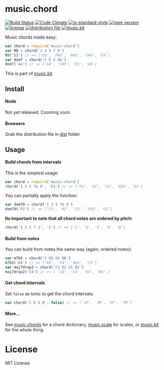 # music.chord

[![Build Status](https://travis-ci.org/danigb/music.chord.svg?branch=master)](https://travis-ci.org/danigb/music.chord)
[![Code Climate](https://codeclimate.com/github/danigb/music.chord/badges/gpa.svg)](https://codeclimate.com/github/danigb/music.chord)
[![js-standard-style](https://img.shields.io/badge/code%20style-standard-brightgreen.svg?style=flat)](https://github.com/feross/standard)
[![npm version](https://img.shields.io/npm/v/music.chord.svg)](https://www.npmjs.com/package/music.chord)
[![license](https://img.shields.io/npm/l/music.chord.svg)](https://www.npmjs.com/package/music.chord)
[![distribution file](https://img.shields.io/badge/dist-6.1kb-blue.svg)](https://raw.githubusercontent.com/danigb/music.chord/master/dist/music.chord.min.js)
[![music.kit](https://img.shields.io/badge/music-kit-yellow.svg)](https://github.com/danigb/music.kit)

Music chords made easy:

```js
var chord = require('music-chord')
var M9 = chord('1 3 5 7 9')
M9('D3') // => ['D3', 'F#3', 'A#3', 'C#4', 'E4']
var dom7 = chord('C E G Bb')
dom7('A4') // => ['A4', 'C#5', 'E5', 'G5']
```

This is part of [music.kit](https://github.com/danigb/music.kit).

## Install

#### Node

Not yet released. Cooming soon.

#### Browsers

Grab the distribution file in [dist](https://github.com/danigb/music.chord/tree/master/dist) folder

## Usage

#### Build chords from intervals

This is the simplest usage:

```js
var chord = require('music-chord')
chord('1 3 5 7b 9', 'F2') // => ['F2', 'A2', 'C3', 'Eb3', 'G3']
```

You can partially apply the function:

```js
var dom79 = chord('1 3 5 7b 9')
dom79('F2') // => ['F2', 'A2', 'C3', 'Eb3', 'G3']
```

__Its important to note that all chord notes are ordered by pitch:__

```js
chord('1 3 5 7 2', 'C') // => ['C', 'D', 'E', 'G', 'B']
```

#### Build from notes

You can build from notes the same way (again, ordered notes):

```js
var m7b5 = chord('C Eb Gb Bb')
m7b5('D4') // => ['D4', 'F4', 'Ab4', 'C5']
var maj7drop2 = chord('C2 E2 G1 B2')
maj7drop2('C4') // => [ 'G3', 'C4', 'E4', 'B4' ]
```

#### Get chord intervals

Set `false` as tonic to get the chord intervals:

```js
var chord('C E G B', false) // => ['1P', '3M', '5P', '7M']
```

#### More...

See [music.chords](https://github.com/danigb/music.chords) for a chord dictionary,
[music.scale](https://github.com/danigb/music.scale) for scales, or [music.kit](https://github.com/danigb/music.kit) for the whole thing.


# License

MIT License
